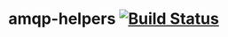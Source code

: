 # amqp-helpers [![Build Status](https://travis-ci.org/ninech/amqp-helpers.svg)](https://travis-ci.org/ninech/amqp-helpers)
